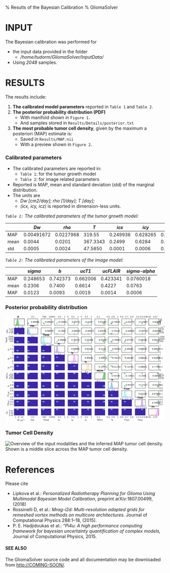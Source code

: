 % Results of the Bayesian Calibration
% GliomaSolver 

# INPUT
The Bayesian calibration was performed for

* the input data provided in the folder 
    * */home/tudorm/GliomaSolver/InputData/*
* Using *2048* samples.

# RESULTS
The results include:

1. **The calibrated model parameters** reported in `Table 1` and `Table 2`.
2. **The posterior probability distribution (PDF)** 
    * With manifold shown in `Figure 1.`
    * And samples stored in `Results/Details/posterior.txt`
3. **The most probable tumor cell density**, given by the maximum a posteriori (MAP) estimate is:
    * Saved in `Results/MAP.nii`
    * With a preview shown in `Figure 2.`


### Calibrated parameters

* The calibrated parameters are reported in:
    * `Table 1`: for the tumor growth model 
    * `Table 2`: for image related parameters
* Reported is MAP, mean and standard deviation (std) of the marginal distribution. 
* The units are 
    * *Dw [cm2/day]; rho [1/day]; T [day];* 
    * *(icx, icy, icz)* is reported in dimension-less units.


*`Table 1:` The calibrated parameters of the tumor growth model:*

|   | *Dw*  | *rho*  | *T* |  *icx* | *icy* | *icz* |
|---|---|---|---|---|---|---|
| MAP  | 0.00491672  |  0.0227968  | 319.55  | 0.249936  | 0.628265  | 0.651254 |
| mean | 0.0044 |  0.0201 | 367.3343 | 0.2499 | 0.6284 | 0.6513 |
| std  | 0.0005  |  0.0024  | 47.5850  | 0.0001  | 0.0006  | 0.0001 |

*`Table 2:` The calibrated parameters of the image model:*

 |   | *sigma*  | *b*  | *ucT1*  |  *ucFLAIR*  | *sigma-alpha* |
|---|---|---|---|---|---|
| MAP  | 0.248653  | 0.742373  | 0.662006  | 0.423341  | 0.0760018  |
| mean | 0.2306 | 0.7400 | 0.6614 | 0.4227 | 0.0763 |
| MAP  | 0.0123  | 0.0093  | 0.0019  | 0.0014  | 0.0006  |


### Posterior probability distribution 

![The results of the Bayesian calibration. **Above the diagonal:** Projection of the TMCMC samples of the posterior distribution in 2D parameter space. The colors indicate likelihood values of the samples. The number in each plot shows the Pearson correlation coefficient between the parameter pairs. **Diagonal:** Marginal distributions obtained with Gaussian kernel estimates. **Below the diagonal:** Projected densities in 2D parameter space constructed by 2D Gaussian kernel estimates.](Details/PosteriorPDF.jpg)

 
### Tumor Cell Density 

![Overview of the input modalities and the inferred MAP tumor cell density. Shown is a middle slice across the MAP tumor cell density.](Details/Overview.jpg)


# References
Please cite

* Lipkova et al.: *Personalized Radiotherapy Planning for Glioma Using Multimodal Bayesian Model Calibration*, preprint arXiv:1807.00499, (2018)
* Rossinelli D, et al.: *Mrag-i2d: Multi-resolution adapted grids for remeshed vortex methods on multicore architectures.* Journal of Computational Physics 288:1–18, (2015).
* P. E. Hadjidoukas et al.: *“Pi4u: A high performance computing framework for bayesian uncertainty quantification of complex models,* Journal of Computational Physics, 2015.
 
#### SEE ALSO
The GliomaSolver source code and all documentation may be downloaded from
<http://COMING-SOON/>.

